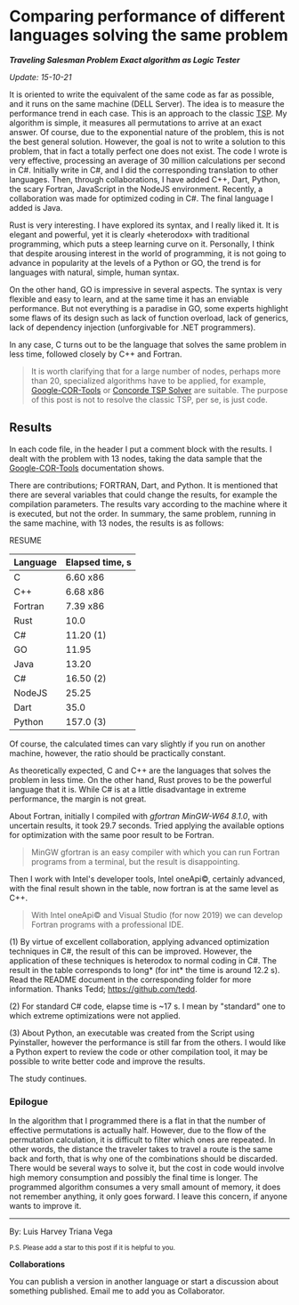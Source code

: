 # Comparing performance of different languages solving the same problem

***Traveling Salesman Problem Exact algorithm as Logic Tester***

*Update: 15-10-21*

It is oriented to write the equivalent of the same code as far as possible, and it runs on the same machine (DELL Server). The idea is to measure the performance trend in each case. This is an approach to the classic [TSP](https://en.wikipedia.org/wiki/Travelling_salesman_problem). My algorithm is simple, it measures all permutations to arrive at an exact answer. Of course, due to the exponential nature of the problem, this is not the best general solution. However, the goal is not to write a solution to this problem, that in fact a totally perfect one does not exist. The code I wrote is very effective, processing an average of 30 million calculations per second in C#. Initially write in C#, and I did the corresponding translation to other languages. Then, through collaborations, I have added C++, Dart, Python, the scary Fortran, JavaScript in the NodeJS environment. Recently, a collaboration was made for optimized coding in C#. The final language I added is Java.

Rust is very interesting. I have explored its syntax, and I really liked it. It is elegant and powerful, yet it is clearly «heterodox» with traditional programming, which puts a steep learning curve on it. Personally, I think that despite arousing interest in the world of programming, it is not going to advance in popularity at the levels of a Python or GO, the trend is for languages with natural, simple, human syntax.

On the other hand, GO is impressive in several aspects. The syntax is very flexible and easy to learn, and at the same time it has an enviable performance. But not everything is a paradise in GO, some experts highlight some flaws of its design such as lack of function overload, lack of generics, lack of dependency injection (unforgivable for .NET programmers).

In any case, C turns out to be the language that solves the same problem in less time, followed closely by C++ and Fortran. 

> It is worth clarifying that for a large number of nodes, perhaps more than 20, specialized algorithms have to be applied, for example, [Google-COR-Tools](https://developers.google.com/optimization/routing/tsp) or [Concorde TSP Solver](https://www.math.uwaterloo.ca/tsp/concorde.html) are suitable. The purpose of this post is not to resolve the classic TSP, per se, is just code.

## Results

In each code file, in the header I put a comment block with the results. I dealt with the problem with 13 nodes, taking the data sample that the [Google-COR-Tools](https://developers.google.com/optimization/routing/tsp) documentation shows.

There are contributions; FORTRAN, Dart, and Python. It is mentioned that there are several variables that could change the results, for example the compilation parameters. The results vary according to the machine where it is executed, but not the order. In summary, the same problem, running in the same machine, with 13 nodes, the results is as follows:

RESUME                         

| Language     | Elapsed time, s     |
| ------------ | ------------------- |
| C            | 6.60 x86 | 7.68 x64 |
| C++          | 6.68 x86 | 7.54 x64 |
| Fortran      | 7.39 x86 | 7.42 x64 |
| Rust         | 10.0                |
| C#           | 11.20 (1)           |
| GO           | 11.95               |
| Java         | 13.20               |
| C#           | 16.50 (2)           |
| NodeJS       | 25.25               |
| Dart         | 35.0                |
| Python       | 157.0 (3)           |

Of course, the calculated times can vary slightly if you run on another machine, however, the ratio should be practically constant.

As theoretically expected, C and C++ are the languages that solves the problem in less time. On the other hand, Rust proves to be the powerful language that it is. While C# is at a little disadvantage in extreme performance, the margin is not great.  

About Fortran, initially I compiled with *gfortran MinGW-W64 8.1.0*, with uncertain results, it took 29.7 seconds. Tried applying the available options for optimization with the same poor result to be Fortran.

> MinGW gfortran is an easy compiler with which you can run Fortran programs from a terminal, but the result is disappointing.

Then I work with Intel's developer tools, Intel oneApi©, certainly advanced, with the final result shown in the table, now fortran is at the same level as C++.

> With Intel oneApi© and Visual Studio (for now 2019) we can develop Fortran programs with a professional IDE.

(1) By virtue of excellent collaboration, applying advanced optimization techniques in C#, the result of this can be improved. However, the application of these techniques is heterodox to normal coding in C#. The result in the table corresponds to long* (for int* the time is around 12.2 s). Read the README document in the corresponding folder for more information. Thanks Tedd; https://github.com/tedd. 

(2) For standard C# code, elapse time is ~17 s. I mean by "standard" one to which extreme optimizations were not applied.

(3) About Python, an executable was created from the Script using Pyinstaller, however the performance is still far from the others. I would like a Python expert to review the code or other compilation tool, it may be possible to write better code and improve the results.

The study continues.

### Epilogue

In the algorithm that I programmed there is a flat in that the number of effective permutations is actually half. However, due to the flow of the permutation calculation, it is difficult to filter which ones are repeated. In other words, the distance the traveler takes to travel a route is the same back and forth, that is why one of the combinations should be discarded. There would be several ways to solve it, but the cost in code would involve high memory consumption and possibly the final time is longer. The programmed algorithm consumes a very small amount of memory, it does not remember anything, it only goes forward. I leave this concern, if anyone wants to improve it.

---

By: Luis Harvey Triana Vega

<small>P.S. Please add a star to this post if it is helpful to you.</small>

**Collaborations**

You can publish a version in another language or start a discussion about something published. Email me to add you as Collaborator. 
